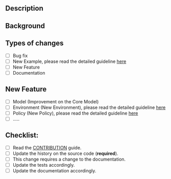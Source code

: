 <!--- Please Provide general Summary on the PR Title -->

## Description
<!--- Describe in detal what is in this PR -->

## Background
<!--- What is the reason behind this PR -->
<!--- If this relates to a open issue, please provide the link issue -->
<!--- Please write "closes #123" to automatically close issue #123 on merge -->

## Types of changes
<!--- What types of changes does your code introduce? Put an `x` in all the boxes that apply: -->
- [ ] Bug fix
- [ ] New Example, please read the detailed guideline [here](https://www.google.com)
- [ ] New Feature
- [ ] Documentation

## New Feature
<!--- If this is a new feature, what types of feature?: -->
- [ ] Model (Improvement on the Core Model)
- [ ] Environment (New Environment), please read the detailed guideline [here](https://www.google.com)
- [ ] Policy (New Policy), please read the detailed guideline [here](https://www.google.com)
- [ ] .....

## Checklist:
<!--- Please go over the checklist, and make sure you follow the guidelines -->
<!--- If you have any question, please ask -->
- [ ] Read the [CONTRIBUTION](https://github.com/fhswf/MLPro/blob/master/CONTRIBUTING.md) guide.
- [ ] Update the history on the source code (**required**).
- [ ] This change requires a change to the documentation.
- [ ] Update the tests accordingly.
- [ ] Update the documentation accordingly.
